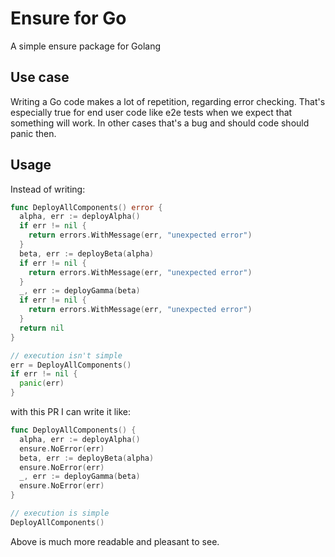 # Ensure for Go

A simple ensure package for Golang

## Use case

Writing a Go code makes a lot of repetition, regarding error checking. That's 
especially true for end user code like e2e tests when we expect that something 
will work. In other cases that's a bug and should code should panic then.

## Usage

Instead of writing:

```go
func DeployAllComponents() error {
  alpha, err := deployAlpha()
  if err != nil {
    return errors.WithMessage(err, "unexpected error")
  }
  beta, err := deployBeta(alpha)
  if err != nil {
    return errors.WithMessage(err, "unexpected error")
  }
  _, err := deployGamma(beta)
  if err != nil {
    return errors.WithMessage(err, "unexpected error")
  }
  return nil
}

// execution isn't simple
err = DeployAllComponents()
if err != nil {
  panic(err)
}
```

with this PR I can write it like:

```go
func DeployAllComponents() {
  alpha, err := deployAlpha()
  ensure.NoError(err)
  beta, err := deployBeta(alpha)
  ensure.NoError(err)
  _, err := deployGamma(beta)
  ensure.NoError(err)
}

// execution is simple
DeployAllComponents()
```

Above is much more readable and pleasant to see.
